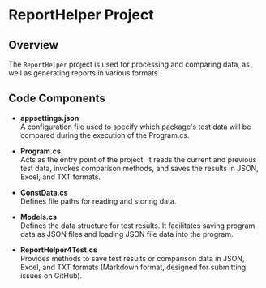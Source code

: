 <!-- # ReportHelper Project

## Overview
The `ReportHelper` project 用于处理和比较数据，生成不同格式的报告

## Code
- appsettings.json： 配置文件，用于指定Program.cs程序运行时需要对比的包的名称
- **Program.cs**:  项目的入口点，读取本次测试数据和前一次的测试数据，调用比较方法，并将结果保存为 JSON ， Excel，TXT 文件。
  
- **ConstData.cs**:定义了数据的读取和存储的文件路径

- **Models.cs**: 定义了测试结果的数据结构，用于将程序中的数据保存为json文件或将json文件的数据读取到程序中
- **ReportHelper4Test**：提供了将测试结果或比较数据保存为 JSON,Excel,txt( Markdown 格式,用于在 GitHub 上提交issue) 文件的方法。 -->

# ReportHelper Project

## Overview
The `ReportHelper` project is used for processing and comparing data, as well as generating reports in various formats.

## Code Components

- **appsettings.json**  
  A configuration file used to specify which package's test data will be compared during the execution of the Program.cs.
- **Program.cs**  
  Acts as the entry point of the project. It reads the current and previous test data, invokes comparison methods, and saves the results in JSON, Excel, and TXT formats.

- **ConstData.cs**  
  Defines file paths for reading and storing data.

- **Models.cs**  
  Defines the data structure for test results. It facilitates saving program data as JSON files and loading JSON file data into the program.

- **ReportHelper4Test.cs**  
  Provides methods to save test results or comparison data in JSON, Excel, and TXT formats (Markdown format, designed for submitting issues on GitHub).